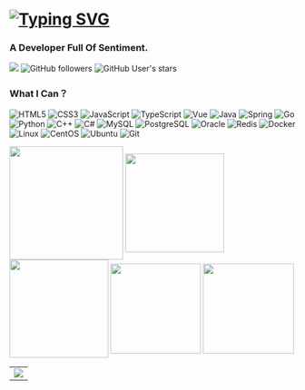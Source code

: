 <h1>
  <a href="https://www.qindalin.com/">
   <a href="https://git.io/typing-svg"><img src="https://readme-typing-svg.herokuapp.com?font=Fira+Code&size=30&pause=1000&center=true&vCenter=true&width=435&lines=Hi+%2C+I'm+Vinci" alt="Typing SVG" /></a>
  </a>
</h1>
<h3>A Developer Full Of Sentiment.</h3>

![](https://komarev.com/ghpvc/?username=Vinci-217)
![GitHub followers](https://img.shields.io/github/followers/Vinci-217?style=social)
![GitHub User's stars](https://img.shields.io/github/stars/Vinci-217?style=social)

<h3>What I Can？</h3>

![HTML5](https://img.shields.io/badge/-HTML5-E34F26?style=flat-square&logo=html5&logoColor=white)
![CSS3](https://img.shields.io/badge/-CSS3-1572B6?style=flat-square&logo=css3)
![JavaScript](https://img.shields.io/badge/-JavaScript-oringe?style=flat-square&logo=javascript)
![TypeScript](https://img.shields.io/badge/-TypeScript-007ACC?style=flat-square&logo=typescript&logoColor=white)
![Vue](https://img.shields.io/badge/-Vue-4FC08D?style=flat-square&logo=vue.js&logoColor=white)
![Java](https://img.shields.io/badge/-Java-007396?style=flat-square&logo=java&logoColor=white)
![Spring](https://img.shields.io/badge/-Spring-6DB33F?style=flat-square&logo=spring&logoColor=white)
![Go](https://img.shields.io/badge/-Go-00ADD8?style=flat-square&logo=go&logoColor=white)
![Python](https://img.shields.io/badge/-Python-3776AB?style=flat-square&logo=python&logoColor=white)
![C++](https://img.shields.io/badge/-C++-00599C?style=flat-square&logo=c%2B%2B&logoColor=white)
![C#](https://img.shields.io/badge/-C%23-239120?style=flat-square&logo=c-sharp&logoColor=white)
![MySQL](https://img.shields.io/badge/-MySQL-4479A1?style=flat-square&logo=mysql&logoColor=white)
![PostgreSQL](https://img.shields.io/badge/-PostgreSQL-336791?style=flat-square&logo=postgresql&logoColor=white)
![Oracle](https://img.shields.io/badge/-Oracle-F80000?style=flat-square&logo=oracle&logoColor=white)
![Redis](https://img.shields.io/badge/-Redis-DC382D?style=flat-square&logo=redis&logoColor=white)
![Docker](https://img.shields.io/badge/-Docker-2496ED?style=flat-square&logo=docker&logoColor=white)
![Linux](https://img.shields.io/badge/-Linux-FCC624?style=flat-square&logo=linux&logoColor=black)
![CentOS](https://img.shields.io/badge/-CentOS-262577?style=flat-square&logo=centos&logoColor=white)
![Ubuntu](https://img.shields.io/badge/-Ubuntu-E95420?style=flat-square&logo=ubuntu&logoColor=white)
![Git](https://img.shields.io/badge/-Git-F05032?style=flat-square&logo=git&logoColor=white)



<p>
  <img height="200em" align="center" src="https://github-profile-summary-cards.vercel.app/api/cards/profile-details?username=vinci-217&include_all_commits=true&count_private=true&theme=react" />
  <img height="173.6em" align="center" src="https://github-readme-stats.vercel.app/api?username=vinci-217&include_all_commits=true&count_private=true&hide_border=true&theme=react" />
  <img height="173.6em" align="center" src="http://github-profile-summary-cards.vercel.app/api/cards/productive-time?username=vinci-217&utcOffset=8&include_all_commits=true&count_private=true&hide_border=true&theme=react" / >
  <img height="159.7em" align="center" src="https://github-readme-streak-stats.herokuapp.com/?user=vinci-217&include_all_commits=true&count_private=true&hide_border=true&theme=react" / >
  <img height="159.7em" align="center" src="https://github-readme-stats.vercel.app/api/top-langs/?username=vinci-217&layout=compact&include_all_commits=true&count_private=true&hide_border=true&theme=react" />
</p>

<table>
  <tr>
    <td>
      <img src="https://github-readme-activity-graph.vercel.app/graph?username=Vinci-217" />
    </td>
  </tr>
</table>
